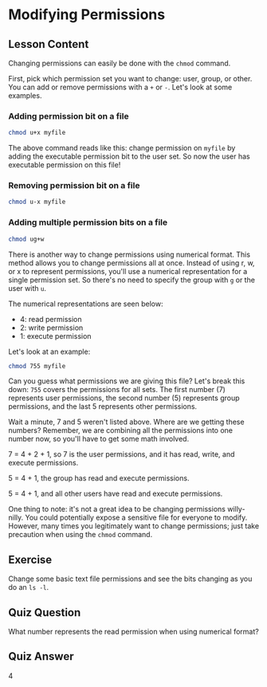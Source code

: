 # Modifying Permissions

## Lesson Content

Changing permissions can easily be done with the `chmod` command.

First, pick which permission set you want to change: user, group, or other. You can add or remove permissions with a `+` or `-`. Let's look at some examples.

### Adding permission bit on a file

```bash
chmod u+x myfile
```

The above command reads like this: change permission on `myfile` by adding the executable permission bit to the user set. So now the user has executable permission on this file!

### Removing permission bit on a file

```bash
chmod u-x myfile
```

### Adding multiple permission bits on a file

```bash
chmod ug+w
```

There is another way to change permissions using numerical format. This method allows you to change permissions all at once. Instead of using r, w, or x to represent permissions, you'll use a numerical representation for a single permission set. So there's no need to specify the group with `g` or the user with `u`.

The numerical representations are seen below:

- 4: read permission
- 2: write permission
- 1: execute permission

Let's look at an example:

```bash
chmod 755 myfile
```

Can you guess what permissions we are giving this file? Let's break this down: `755` covers the permissions for all sets. The first number (7) represents user permissions, the second number (5) represents group permissions, and the last 5 represents other permissions.

Wait a minute, 7 and 5 weren't listed above. Where are we getting these numbers? Remember, we are combining all the permissions into one number now, so you'll have to get some math involved.

7 = 4 + 2 + 1, so 7 is the user permissions, and it has read, write, and execute permissions.

5 = 4 + 1, the group has read and execute permissions.

5 = 4 + 1, and all other users have read and execute permissions.

One thing to note: it's not a great idea to be changing permissions willy-nilly. You could potentially expose a sensitive file for everyone to modify. However, many times you legitimately want to change permissions; just take precaution when using the `chmod` command.

## Exercise

Change some basic text file permissions and see the bits changing as you do an `ls -l`.

## Quiz Question

What number represents the read permission when using numerical format?

## Quiz Answer

4
